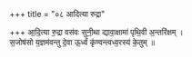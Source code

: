 +++
title = "०८ आदित्या रुद्रा"

+++
आ॒दि॒त्या रु॒द्रा वस॑वः सुनी॒था द्यावा॒क्षामा॑ पृथि॒वी अ॒न्तरि॑क्षम् ।  
स॒जोष॑सो य॒ज्ञम॑वन्तु दे॒वा ऊ॒र्ध्वं कृ॑ण्वन्त्वध्व॒रस्य॑ के॒तुम् ॥